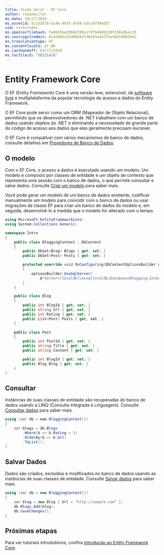```yaml
---
title: Visão Geral – EF Core
author: rowanmiller
ms.date: 10/27/2016
ms.assetid: bc2a2676-bc46-493f-bf49-e3cc97994d57
uid: core/index
ms.openlocfilehash: fa0695be29668789a179f9a0d6330f3361dbac29
ms.sourcegitcommit: 6c4e06bc62d98442530e93a44725e38e59483d42
ms.translationtype: HT
ms.contentlocale: pt-BR
ms.lasthandoff: 03/17/2019
ms.locfileid: "58131426"
---
```

# <a name="entity-framework-core"></a>Entity Framework Core

O EF (Entity Framework) Core é uma versão leve, extensível, de [software livre](https://github.com/aspnet/EntityFrameworkCore) e multiplataforma da popular tecnologia de acesso a dados do Entity Framework.

O EF Core pode servir como um ORM (Mapeador de Objeto Relacional), permitindo que os desenvolvedores de .NET trabalhem com um banco de dados usando objetos do .NET e eliminando a necessidade de grande parte do código de acesso aos dados que eles geralmente precisam escrever.

O EF Core é compatível com vários mecanismos de banco de dados, consulte detalhes em [Provedores de Banco de Dados](providers/index.md).

## <a name="the-model"></a>O modelo

Com o EF Core, o acesso a dados é executado usando um modelo. Um modelo é composto por classes de entidade e um objeto de contexto que representa uma sessão com o banco de dados, o que permite consultar e salve dados. Consulte [Criar um modelo](modeling/index.md) para saber mais.

Você pode gerar um modelo de um banco de dados existente, codificar manualmente um modelo para coincidir com o banco de dados ou usar migrações da classe EF para criar um banco de dados do modelo e, em seguida, desenvolvê-lo à medida que o modelo for alterado com o tempo.

``` csharp
using Microsoft.EntityFrameworkCore;
using System.Collections.Generic;

namespace Intro
{
    public class BloggingContext : DbContext
    {
        public DbSet<Blog> Blogs { get; set; }
        public DbSet<Post> Posts { get; set; }

        protected override void OnConfiguring(DbContextOptionsBuilder optionsBuilder)
        {
            optionsBuilder.UseSqlServer(
                @"Server=(localdb)\mssqllocaldb;Database=Blogging;Integrated Security=True");
        }
    }

    public class Blog
    {
        public int BlogId { get; set; }
        public string Url { get; set; }
        public int Rating { get; set; }
        public List<Post> Posts { get; set; }
    }

    public class Post
    {
        public int PostId { get; set; }
        public string Title { get; set; }
        public string Content { get; set; }

        public int BlogId { get; set; }
        public Blog Blog { get; set; }
    }
}
```

## <a name="querying"></a>Consultar

Instâncias de suas classes de entidade são recuperadas do banco de dados usando a LINQ (Consulta Integrada à Linguagem). Consulte [Consultar dados](querying/index.md) para saber mais.

``` csharp
using (var db = new BloggingContext())
{
    var blogs = db.Blogs
        .Where(b => b.Rating > 3)
        .OrderBy(b => b.Url)
        .ToList();
}
```

## <a name="saving-data"></a>Salvar Dados

Dados são criados, excluídos e modificados no banco de dados usando as instâncias de suas classes de entidade. Consulte [Salvar dados](saving/index.md) para saber mais.

``` csharp
using (var db = new BloggingContext())
{
    var blog = new Blog { Url = "http://sample.com" };
    db.Blogs.Add(blog);
    db.SaveChanges();
}
```

## <a name="next-steps"></a>Próximas etapas

Para ver tutoriais introdutórios, confira [Introdução ao Entity Framework Core](get-started/index.md).


